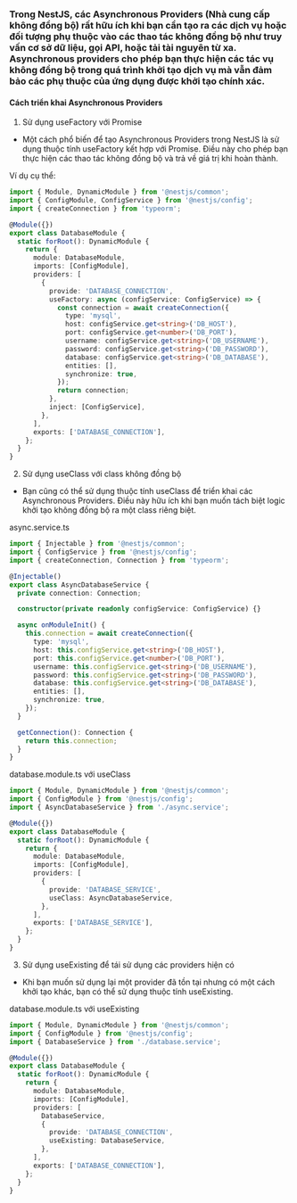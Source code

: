 ### Trong NestJS, các Asynchronous Providers (Nhà cung cấp không đồng bộ) rất hữu ích khi bạn cần tạo ra các dịch vụ hoặc đối tượng phụ thuộc vào các thao tác không đồng bộ như truy vấn cơ sở dữ liệu, gọi API, hoặc tải tài nguyên từ xa. Asynchronous providers cho phép bạn thực hiện các tác vụ không đồng bộ trong quá trình khởi tạo dịch vụ mà vẫn đảm bảo các phụ thuộc của ứng dụng được khởi tạo chính xác.

#### Cách triển khai Asynchronous Providers
1. Sử dụng useFactory với Promise
- Một cách phổ biến để tạo Asynchronous Providers trong NestJS là sử dụng thuộc tính useFactory kết hợp với Promise. Điều này cho phép bạn thực hiện các thao tác không đồng bộ và trả về giá trị khi hoàn thành.

Ví dụ cụ thể:

```typescript
import { Module, DynamicModule } from '@nestjs/common';
import { ConfigModule, ConfigService } from '@nestjs/config';
import { createConnection } from 'typeorm';

@Module({})
export class DatabaseModule {
  static forRoot(): DynamicModule {
    return {
      module: DatabaseModule,
      imports: [ConfigModule],
      providers: [
        {
          provide: 'DATABASE_CONNECTION',
          useFactory: async (configService: ConfigService) => {
            const connection = await createConnection({
              type: 'mysql',
              host: configService.get<string>('DB_HOST'),
              port: configService.get<number>('DB_PORT'),
              username: configService.get<string>('DB_USERNAME'),
              password: configService.get<string>('DB_PASSWORD'),
              database: configService.get<string>('DB_DATABASE'),
              entities: [],
              synchronize: true,
            });
            return connection;
          },
          inject: [ConfigService],
        },
      ],
      exports: ['DATABASE_CONNECTION'],
    };
  }
}
```

2. Sử dụng useClass với class không đồng bộ
- Bạn cũng có thể sử dụng thuộc tính useClass để triển khai các Asynchronous Providers. Điều này hữu ích khi bạn muốn tách biệt logic khởi tạo không đồng bộ ra một class riêng biệt.

async.service.ts
```typescript
import { Injectable } from '@nestjs/common';
import { ConfigService } from '@nestjs/config';
import { createConnection, Connection } from 'typeorm';

@Injectable()
export class AsyncDatabaseService {
  private connection: Connection;

  constructor(private readonly configService: ConfigService) {}

  async onModuleInit() {
    this.connection = await createConnection({
      type: 'mysql',
      host: this.configService.get<string>('DB_HOST'),
      port: this.configService.get<number>('DB_PORT'),
      username: this.configService.get<string>('DB_USERNAME'),
      password: this.configService.get<string>('DB_PASSWORD'),
      database: this.configService.get<string>('DB_DATABASE'),
      entities: [],
      synchronize: true,
    });
  }

  getConnection(): Connection {
    return this.connection;
  }
}
```

database.module.ts với useClass
```typescript
import { Module, DynamicModule } from '@nestjs/common';
import { ConfigModule } from '@nestjs/config';
import { AsyncDatabaseService } from './async.service';

@Module({})
export class DatabaseModule {
  static forRoot(): DynamicModule {
    return {
      module: DatabaseModule,
      imports: [ConfigModule],
      providers: [
        {
          provide: 'DATABASE_SERVICE',
          useClass: AsyncDatabaseService,
        },
      ],
      exports: ['DATABASE_SERVICE'],
    };
  }
}
```

3. Sử dụng useExisting để tái sử dụng các providers hiện có
- Khi bạn muốn sử dụng lại một provider đã tồn tại nhưng có một cách khởi tạo khác, bạn có thể sử dụng thuộc tính useExisting.

database.module.ts với useExisting

```typescript
import { Module, DynamicModule } from '@nestjs/common';
import { ConfigModule } from '@nestjs/config';
import { DatabaseService } from './database.service';

@Module({})
export class DatabaseModule {
  static forRoot(): DynamicModule {
    return {
      module: DatabaseModule,
      imports: [ConfigModule],
      providers: [
        DatabaseService,
        {
          provide: 'DATABASE_CONNECTION',
          useExisting: DatabaseService,
        },
      ],
      exports: ['DATABASE_CONNECTION'],
    };
  }
}
```